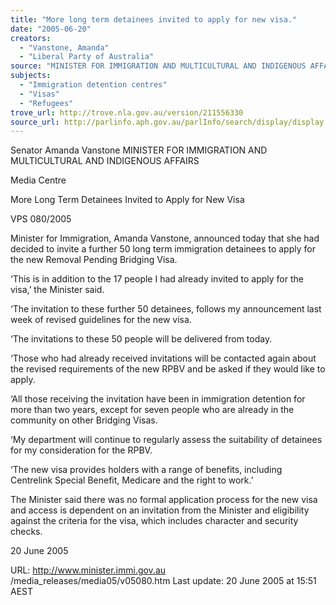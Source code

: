 ```yaml
---
title: "More long term detainees invited to apply for new visa."
date: "2005-06-20"
creators:
  - "Vanstone, Amanda"
  - "Liberal Party of Australia"
source: "MINISTER FOR IMMIGRATION AND MULTICULTURAL AND INDIGENOUS AFFAIRS"
subjects:
  - "Immigration detention centres"
  - "Visas"
  - "Refugees"
trove_url: http://trove.nla.gov.au/version/211556330
source_url: http://parlinfo.aph.gov.au/parlInfo/search/display/display.w3p;query=Id%3A%22media/pressrel/VPFG6%22
---
```


 Senator Amanda Vanstone  MINISTER FOR IMMIGRATION AND MULTICULTURAL AND INDIGENOUS AFFAIRS

 Media Centre

 More Long Term Detainees Invited to Apply for New Visa

 VPS 080/2005

 Minister for Immigration, Amanda Vanstone, announced today that she had decided to invite a further 50 long term immigration detainees to apply  for the new Removal Pending Bridging Visa.

 ‘This is in addition to the 17 people I had already invited to apply for the visa,’ the Minister said.

 ‘The invitation to these further 50 detainees, follows my announcement last week of revised guidelines for the new visa.

 ‘The invitations to these 50 people will be delivered from today.

 ‘Those who had already received invitations will be contacted again about the revised requirements of the new RPBV and be asked if they would  like to apply.

 ‘All those receiving the invitation have been in immigration detention for more than two years, except for seven people who are already in the  community on other Bridging Visas.

 ‘My department will continue to regularly assess the suitability of detainees for my consideration for the RPBV.

 ‘The new visa provides holders with a range of benefits, including Centrelink Special Benefit, Medicare and the right to work.’

 The Minister said there was no formal application process for the new visa and access is dependent on an invitation from the Minister and  eligibility against the criteria for the visa, which includes character and security checks. 

 20 June 2005

 URL: http://www.minister.immi.gov.au /media_releases/media05/v05080.htm  Last update: 20 June 2005 at 15:51 AEST 

